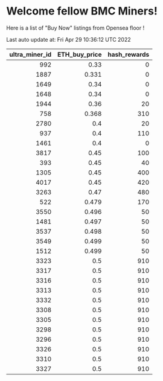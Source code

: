 # Welcome fellow BMC Miners!
Here is a list of "Buy Now" listings from Opensea floor !


Last auto update at: Fri Apr 29 10:36:12 UTC 2022


|   ultra_miner_id |   ETH_buy_price |   hash_rewards |
|-----------------:|----------------:|---------------:|
|              992 |           0.33  |              0 |
|             1887 |           0.331 |              0 |
|             1649 |           0.34  |              0 |
|             1648 |           0.34  |              0 |
|             1944 |           0.36  |             20 |
|              758 |           0.368 |            310 |
|             2780 |           0.4   |             20 |
|              937 |           0.4   |            110 |
|             1461 |           0.4   |              0 |
|             3817 |           0.45  |            100 |
|              393 |           0.45  |             40 |
|             1305 |           0.45  |            400 |
|             4017 |           0.45  |            420 |
|             3263 |           0.47  |            480 |
|              522 |           0.479 |            170 |
|             3550 |           0.496 |             50 |
|             1481 |           0.497 |             50 |
|             3537 |           0.498 |             50 |
|             3549 |           0.499 |             50 |
|             1512 |           0.499 |             50 |
|             3323 |           0.5   |            910 |
|             3317 |           0.5   |            910 |
|             3316 |           0.5   |            910 |
|             3313 |           0.5   |            910 |
|             3332 |           0.5   |            910 |
|             3308 |           0.5   |            910 |
|             3305 |           0.5   |            910 |
|             3298 |           0.5   |            910 |
|             3296 |           0.5   |            910 |
|             3326 |           0.5   |            910 |
|             3310 |           0.5   |            910 |
|             3327 |           0.5   |            910 |